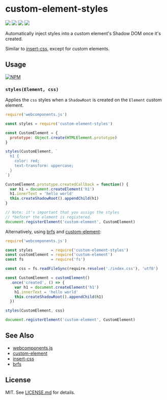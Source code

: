 # custom-element-styles
![](http://img.shields.io/badge/stability-stable-orange.svg?style=flat)
![](http://img.shields.io/npm/v/custom-element-styles.svg?style=flat)
![](http://img.shields.io/npm/dm/custom-element-styles.svg?style=flat)
![](http://img.shields.io/npm/l/custom-element-styles.svg?style=flat)

Automatically inject styles into a custom element's Shadow DOM once it's
created.

Similar to [insert-css](https://github.com/substack/insert-css), except for
custom elements.

## Usage

[![NPM](https://nodei.co/npm/custom-element-styles.png)](https://nodei.co/npm/custom-element-styles/)

### `styles(Element, css)`

Applies the `css` styles when a `ShadowRoot` is created on the `Element` custom
element.

``` javascript
require('webcomponents.js')

const styles = require('custom-element-styles')

const CustomElement = {
  prototype: Object.create(HTMLElement.prototype)
}

styles(CustomElement, `
  h1 {
    color: red;
    text-transform: uppercase;
  }
`)

CustomElement.prototype.createdCallback = function() {
  var h1 = document.createElement('h1')
  h1.innerText = 'hello world'
  this.createShadowRoot().appendChild(h1)
}

// Note: it's important that you assign the styles
// *before* the element is registered.
document.registerElement('custom-element', CustomElement)
```

Alternatively, using [brfs](http://github.com/substack/brfs)
and
[custom-element](http://github.com/requireio/custom-element):

``` javascript
require('webcomponents.js')

const styles        = require('custom-element-styles')
const customElement = require('custom-element')
const fs            = require('fs')

const css = fs.readFileSync(require.resolve('./index.css'), 'utf8')

const CustomElement = customElement()
  .once('created', () => {
    var h1 = document.createElement('h1')
    h1.innerText = 'hello world'
    this.createShadowRoot().appendChild(h1)
  })

styles(CustomElement, css)

document.registerElement('custom-element', CustomElement)
```

## See Also

* [webcomponents.js](https://github.com/webcomponents/webcomponentsjs)
* [custom-element](https://github.com/requireio/custom-element)
* [insert-css](https://github.com/substack/insert-css)
* [brfs](https://github.com/substack/brfs)

## License

MIT. See [LICENSE.md](http://github.com/hughsk/custom-element-styles/blob/master/LICENSE.md) for details.
